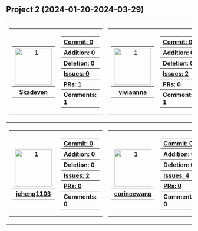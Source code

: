 ## Project 2 (2024-01-20-2024-03-29)
<table><tr>
<th>
    <table>
        <tr>
            <th>
                <table>
                    <tr>
                        <th>
                                <img src="https://github.com/Skadeven.png" alt="1" width=100px height=100px>
                        </th>
                    </tr>
                    <tr>
                        <th>
                            <a href="https://github.com/Skadeven">
                            Skadeven
                            </a>
                        </th>
                    </tr>
                </table>
            </th>
            <th>
                <table>
                    <tr>
                        <th align="left">
                            <a href="https://github.com/CMU-313/spring24-nodebb-sss/commits?author=Skadeven&since=2024-01-20T00:00:00-05:00&until=2024-03-29T23:59:00-05:00">
                            Commit: 0
                            </a>
                        </th>
                    </tr>
                    <tr>
                        <th align="left">
                            Addition: 0
                        </th>
                    </tr>
                    <tr>
                        <th align="left">
                            Deletion: 0
                        </th>
                    <tr>
                    <tr>
                        <th align="left">
                            <a href="https://github.com/CMU-313/spring24-nodebb-sss/issues?q=author%3ASkadeven+type%3Aissue+created%3A2024-01-20T00:00:00-05:00..2024-03-29T23:59:00-05:00">
                            Issues: 0
                            </a>
                        </th>
                    <tr>
                    <tr>
                        <th align="left">
                            <a href="https://github.com/CMU-313/spring24-nodebb-sss/pulls?q=author%3ASkadeven+type%3Apr+created%3A2024-01-20T00:00:00-05:00..2024-03-29T23:59:00-05:00">
                            PRs: 1
                            </a>
                        </th>
                    <tr>
                    <tr>
                        <th align="left">
                            Comments: 1
                        </th>
                    <tr>
                </table>
            </th>
        <tr>
    </table>
</th>

<th>
    <table>
        <tr>
            <th>
                <table>
                    <tr>
                        <th>
                                <img src="https://github.com/viviannna.png" alt="1" width=100px height=100px>
                        </th>
                    </tr>
                    <tr>
                        <th>
                            <a href="https://github.com/viviannna">
                            viviannna
                            </a>
                        </th>
                    </tr>
                </table>
            </th>
            <th>
                <table>
                    <tr>
                        <th align="left">
                            <a href="https://github.com/CMU-313/spring24-nodebb-sss/commits?author=viviannna&since=2024-01-20T00:00:00-05:00&until=2024-03-29T23:59:00-05:00">
                            Commit: 0
                            </a>
                        </th>
                    </tr>
                    <tr>
                        <th align="left">
                            Addition: 0
                        </th>
                    </tr>
                    <tr>
                        <th align="left">
                            Deletion: 0
                        </th>
                    <tr>
                    <tr>
                        <th align="left">
                            <a href="https://github.com/CMU-313/spring24-nodebb-sss/issues?q=author%3Aviviannna+type%3Aissue+created%3A2024-01-20T00:00:00-05:00..2024-03-29T23:59:00-05:00">
                            Issues: 2
                            </a>
                        </th>
                    <tr>
                    <tr>
                        <th align="left">
                            <a href="https://github.com/CMU-313/spring24-nodebb-sss/pulls?q=author%3Aviviannna+type%3Apr+created%3A2024-01-20T00:00:00-05:00..2024-03-29T23:59:00-05:00">
                            PRs: 0
                            </a>
                        </th>
                    <tr>
                    <tr>
                        <th align="left">
                            Comments: 1
                        </th>
                    <tr>
                </table>
            </th>
        <tr>
    </table>
</th>

<th>
    <table>
        <tr>
            <th>
                <table>
                    <tr>
                        <th>
                                <img src="https://github.com/GabrielAguirre1.png" alt="1" width=100px height=100px>
                        </th>
                    </tr>
                    <tr>
                        <th>
                            <a href="https://github.com/GabrielAguirre1">
                            GabrielAguirre1
                            </a>
                        </th>
                    </tr>
                </table>
            </th>
            <th>
                <table>
                    <tr>
                        <th align="left">
                            <a href="https://github.com/CMU-313/spring24-nodebb-sss/commits?author=GabrielAguirre1&since=2024-01-20T00:00:00-05:00&until=2024-03-29T23:59:00-05:00">
                            Commit: 0
                            </a>
                        </th>
                    </tr>
                    <tr>
                        <th align="left">
                            Addition: 0
                        </th>
                    </tr>
                    <tr>
                        <th align="left">
                            Deletion: 0
                        </th>
                    <tr>
                    <tr>
                        <th align="left">
                            <a href="https://github.com/CMU-313/spring24-nodebb-sss/issues?q=author%3AGabrielAguirre1+type%3Aissue+created%3A2024-01-20T00:00:00-05:00..2024-03-29T23:59:00-05:00">
                            Issues: 1
                            </a>
                        </th>
                    <tr>
                    <tr>
                        <th align="left">
                            <a href="https://github.com/CMU-313/spring24-nodebb-sss/pulls?q=author%3AGabrielAguirre1+type%3Apr+created%3A2024-01-20T00:00:00-05:00..2024-03-29T23:59:00-05:00">
                            PRs: 0
                            </a>
                        </th>
                    <tr>
                    <tr>
                        <th align="left">
                            Comments: 0
                        </th>
                    <tr>
                </table>
            </th>
        <tr>
    </table>
</th>
</tr><tr>
<th>
    <table>
        <tr>
            <th>
                <table>
                    <tr>
                        <th>
                                <img src="https://github.com/jcheng1103.png" alt="1" width=100px height=100px>
                        </th>
                    </tr>
                    <tr>
                        <th>
                            <a href="https://github.com/jcheng1103">
                            jcheng1103
                            </a>
                        </th>
                    </tr>
                </table>
            </th>
            <th>
                <table>
                    <tr>
                        <th align="left">
                            <a href="https://github.com/CMU-313/spring24-nodebb-sss/commits?author=jcheng1103&since=2024-01-20T00:00:00-05:00&until=2024-03-29T23:59:00-05:00">
                            Commit: 0
                            </a>
                        </th>
                    </tr>
                    <tr>
                        <th align="left">
                            Addition: 0
                        </th>
                    </tr>
                    <tr>
                        <th align="left">
                            Deletion: 0
                        </th>
                    <tr>
                    <tr>
                        <th align="left">
                            <a href="https://github.com/CMU-313/spring24-nodebb-sss/issues?q=author%3Ajcheng1103+type%3Aissue+created%3A2024-01-20T00:00:00-05:00..2024-03-29T23:59:00-05:00">
                            Issues: 2
                            </a>
                        </th>
                    <tr>
                    <tr>
                        <th align="left">
                            <a href="https://github.com/CMU-313/spring24-nodebb-sss/pulls?q=author%3Ajcheng1103+type%3Apr+created%3A2024-01-20T00:00:00-05:00..2024-03-29T23:59:00-05:00">
                            PRs: 0
                            </a>
                        </th>
                    <tr>
                    <tr>
                        <th align="left">
                            Comments: 0
                        </th>
                    <tr>
                </table>
            </th>
        <tr>
    </table>
</th>

<th>
    <table>
        <tr>
            <th>
                <table>
                    <tr>
                        <th>
                                <img src="https://github.com/corincewang.png" alt="1" width=100px height=100px>
                        </th>
                    </tr>
                    <tr>
                        <th>
                            <a href="https://github.com/corincewang">
                            corincewang
                            </a>
                        </th>
                    </tr>
                </table>
            </th>
            <th>
                <table>
                    <tr>
                        <th align="left">
                            <a href="https://github.com/CMU-313/spring24-nodebb-sss/commits?author=corincewang&since=2024-01-20T00:00:00-05:00&until=2024-03-29T23:59:00-05:00">
                            Commit: 0
                            </a>
                        </th>
                    </tr>
                    <tr>
                        <th align="left">
                            Addition: 0
                        </th>
                    </tr>
                    <tr>
                        <th align="left">
                            Deletion: 0
                        </th>
                    <tr>
                    <tr>
                        <th align="left">
                            <a href="https://github.com/CMU-313/spring24-nodebb-sss/issues?q=author%3Acorincewang+type%3Aissue+created%3A2024-01-20T00:00:00-05:00..2024-03-29T23:59:00-05:00">
                            Issues: 4
                            </a>
                        </th>
                    <tr>
                    <tr>
                        <th align="left">
                            <a href="https://github.com/CMU-313/spring24-nodebb-sss/pulls?q=author%3Acorincewang+type%3Apr+created%3A2024-01-20T00:00:00-05:00..2024-03-29T23:59:00-05:00">
                            PRs: 0
                            </a>
                        </th>
                    <tr>
                    <tr>
                        <th align="left">
                            Comments: 0
                        </th>
                    <tr>
                </table>
            </th>
        <tr>
    </table>
</th>
</tr></table>